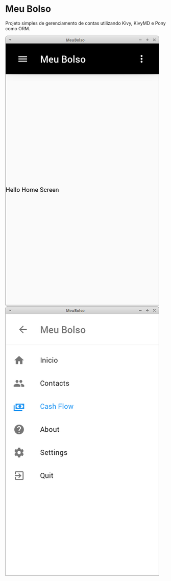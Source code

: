 # Meu Bolso

Projeto simples de gerenciamento de contas utilizando Kivy, KivyMD e Pony como ORM.

![alt text](screen1.png "Logo Title") ![alt text](screen2.png "Logo Title")
